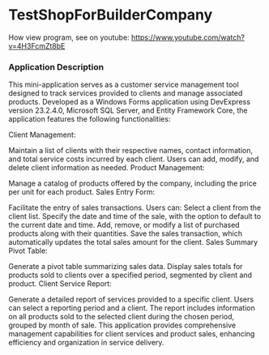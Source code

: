 # TestShopForBuilderCompany

How view program, see on youtube:
https://www.youtube.com/watch?v=4H3FcmZt8bE

### Application Description

This mini-application serves as a customer service management tool designed to track services provided to clients and manage associated products. 
Developed as a Windows Forms application using DevExpress version 23.2.4.0, Microsoft SQL Server, and Entity Framework Core, the application features the following functionalities:

Client Management:

Maintain a list of clients with their respective names, contact information, and total service costs incurred by each client.
Users can add, modify, and delete client information as needed.
Product Management:

Manage a catalog of products offered by the company, including the price per unit for each product.
Sales Entry Form:

Facilitate the entry of sales transactions.
Users can:
Select a client from the client list.
Specify the date and time of the sale, with the option to default to the current date and time.
Add, remove, or modify a list of purchased products along with their quantities.
Save the sales transaction, which automatically updates the total sales amount for the client.
Sales Summary Pivot Table:

Generate a pivot table summarizing sales data.
Display sales totals for products sold to clients over a specified period, segmented by client and product.
Client Service Report:

Generate a detailed report of services provided to a specific client.
Users can select a reporting period and a client.
The report includes information on all products sold to the selected client during the chosen period, grouped by month of sale.
This application provides comprehensive management capabilities for client services and product sales, enhancing efficiency and organization in service delivery.
